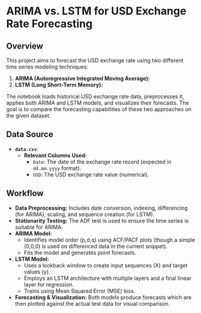 # ARIMA vs. LSTM for USD Exchange Rate Forecasting

## Overview

This project aims to forecast the USD exchange rate using two different time series modeling techniques:
1.  **ARIMA (Autoregressive Integrated Moving Average):**
2.  **LSTM (Long Short-Term Memory):**

The notebook loads historical USD exchange rate data, preprocesses it, applies both ARIMA and LSTM models, and visualizes their forecasts. The goal is to compare the forecasting capabilities of these two approaches on the given dataset.

## Data Source

* **`data.csv`**:
    * **Relevant Columns Used:**
        * `Date`: The date of the exchange rate record (expected in `dd.mm.yyyy` format).
        * `USD`: The USD exchange rate value (numerical).


## Workflow

* **Data Preprocessing:** Includes date conversion, indexing, differencing (for ARIMA), scaling, and sequence creation (for LSTM).
* **Stationarity Testing:** The ADF test is used to ensure the time series is suitable for ARIMA.
* **ARIMA Model:**
    * Identifies model order (p,d,q) using ACF/PACF plots (though a simple (0,0,0) is used on differenced data in the current snippet).
    * Fits the model and generates point forecasts.
* **LSTM Model:**
    * Uses a lookback window to create input sequences (X) and target values (y).
    * Employs an LSTM architecture with multiple layers and a final linear layer for regression.
    * Trains using Mean Squared Error (MSE) loss.
* **Forecasting & Visualization:** Both models produce forecasts which are then plotted against the actual test data for visual comparison.
